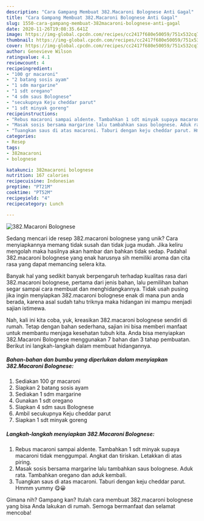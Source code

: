 ```yaml
---
description: "Cara Gampang Membuat 382.Macaroni Bolognese Anti Gagal"
title: "Cara Gampang Membuat 382.Macaroni Bolognese Anti Gagal"
slug: 1550-cara-gampang-membuat-382macaroni-bolognese-anti-gagal
date: 2020-11-26T19:08:35.641Z
image: https://img-global.cpcdn.com/recipes/cc2417f680e50059/751x532cq70/382macaroni-bolognese-foto-resep-utama.jpg
thumbnail: https://img-global.cpcdn.com/recipes/cc2417f680e50059/751x532cq70/382macaroni-bolognese-foto-resep-utama.jpg
cover: https://img-global.cpcdn.com/recipes/cc2417f680e50059/751x532cq70/382macaroni-bolognese-foto-resep-utama.jpg
author: Genevieve Wilson
ratingvalue: 4.1
reviewcount: 4
recipeingredient:
- "100 gr macaroni"
- "2 batang sosis ayam"
- "1 sdm margarine"
- "1 sdt oregano"
- "4 sdm saus Bolognese"
- "secukupnya Keju cheddar parut"
- "1 sdt minyak goreng"
recipeinstructions:
- "Rebus macaroni sampai aldente. Tambahkan 1 sdt minyak supaya macaroni tidak menggumpal. Angkat dan tiriskan. Letakkan di atas piring."
- "Masak sosis bersama margarine lalu tambahkan saus bolognese. Aduk rata. Tambahkan oregano dan aduk kembali."
- "Tuangkan saus di atas macaroni. Taburi dengan keju cheddar parut. Hmmm yummy 😋😀"
categories:
- Resep
tags:
- 382macaroni
- bolognese

katakunci: 382macaroni bolognese 
nutrition: 167 calories
recipecuisine: Indonesian
preptime: "PT21M"
cooktime: "PT52M"
recipeyield: "4"
recipecategory: Lunch

---
```



![382.Macaroni Bolognese](https://img-global.cpcdn.com/recipes/cc2417f680e50059/751x532cq70/382macaroni-bolognese-foto-resep-utama.jpg)

Sedang mencari ide resep 382.macaroni bolognese yang unik? Cara menyiapkannya memang tidak susah dan tidak juga mudah. Jika keliru mengolah maka hasilnya akan hambar dan bahkan tidak sedap. Padahal 382.macaroni bolognese yang enak harusnya sih memiliki aroma dan cita rasa yang dapat memancing selera kita.



Banyak hal yang sedikit banyak berpengaruh terhadap kualitas rasa dari 382.macaroni bolognese, pertama dari jenis bahan, lalu pemilihan bahan segar sampai cara membuat dan menghidangkannya. Tidak usah pusing jika ingin menyiapkan 382.macaroni bolognese enak di mana pun anda berada, karena asal sudah tahu triknya maka hidangan ini mampu menjadi sajian istimewa.


Nah, kali ini kita coba, yuk, kreasikan 382.macaroni bolognese sendiri di rumah. Tetap dengan bahan sederhana, sajian ini bisa memberi manfaat untuk membantu menjaga kesehatan tubuh kita. Anda bisa menyiapkan 382.Macaroni Bolognese menggunakan 7 bahan dan 3 tahap pembuatan. Berikut ini langkah-langkah dalam membuat hidangannya.

<!--inarticleads1-->

##### Bahan-bahan dan bumbu yang diperlukan dalam menyiapkan 382.Macaroni Bolognese:

1. Sediakan 100 gr macaroni
1. Siapkan 2 batang sosis ayam
1. Sediakan 1 sdm margarine
1. Gunakan 1 sdt oregano
1. Siapkan 4 sdm saus Bolognese
1. Ambil secukupnya Keju cheddar parut
1. Siapkan 1 sdt minyak goreng




<!--inarticleads2-->

##### Langkah-langkah menyiapkan 382.Macaroni Bolognese:

1. Rebus macaroni sampai aldente. Tambahkan 1 sdt minyak supaya macaroni tidak menggumpal. Angkat dan tiriskan. Letakkan di atas piring.
1. Masak sosis bersama margarine lalu tambahkan saus bolognese. Aduk rata. Tambahkan oregano dan aduk kembali.
1. Tuangkan saus di atas macaroni. Taburi dengan keju cheddar parut. Hmmm yummy 😋😀




Gimana nih? Gampang kan? Itulah cara membuat 382.macaroni bolognese yang bisa Anda lakukan di rumah. Semoga bermanfaat dan selamat mencoba!

